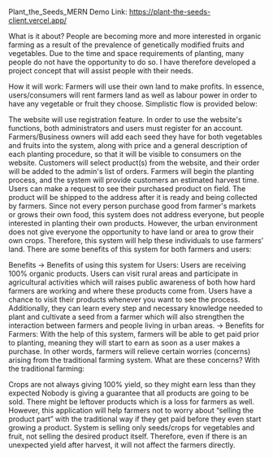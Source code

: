 Plant_the_Seeds_MERN
Demo Link: https://plant-the-seeds-client.vercel.app/

What is it about?
People are becoming more and more interested in organic farming as a result of the prevalence of genetically modified fruits and vegetables. Due to the time and space requirements of planting, many people do not have the opportunity to do so. I have therefore developed a project concept that will assist people with their needs.

How it will work:
Farmers will use their own land to make profits. In essence, users/consumers will rent farmers land as well as labour power in order to have any vegetable or fruit they choose. Simplistic flow is provided below:

The website will use registration feature. In order to use the website's functions, both administrators and users must register for an account.
Farmers/Business owners will add each seed they have for both vegetables and fruits into the system, along with price and a general description of each planting procedure, so that it will be visible to consumers on the website.
Customers will select product(s) from the website, and their order will be added to the admin's list of orders.
Farmers will begin the planting process, and the system will provide customers an estimated harvest time.
Users can make a request to see their purchased product on field.
The product will be shipped to the address after it is ready and being collected by farmers.
Since not every person purchase good from farmer's markets or grows their own food, this system does not address everyone, but people interested in planting their own products. However, the urban environment does not give everyone the opportunity to have land or area to grow their own crops. Therefore, this system will help these individuals to use farmers’ land. There are some benefits of this system for both farmers and users:

Benefits
-> Benefits of using this system for Users:
Users are receiving 100% organic products.
Users can visit rural areas and participate in agricultural activities which will raises public awareness of both how hard farmers are working and where these products come from.
Users have a chance to visit their products whenever you want to see the process. Additionally, they can learn every step and necessary knowledge needed to plant and cultivate a seed from a farmer which will also strengthen the interaction between farmers and people living in urban areas.
-> Benefits for Farmers:
With the help of this system, farmers will be able to get paid prior to planting, meaning they will start to earn as soon as a user makes a purchase. In other words, farmers will relieve certain worries (concerns) arising from the traditional farming system. What are these concerns? With the traditional farming:

Crops are not always giving 100% yield, so they might earn less than they expected
Nobody is giving a guarantee that all products are going to be sold. There might be leftover products which is a loss for farmers as well. However, this application will help farmers not to worry about “selling the product part” with the traditional way if they get paid before they even start growing a product. System is selling only seeds/crops for vegetables and fruit, not selling the desired product itself. Therefore, even if there is an unexpected yield after harvest, it will not affect the farmers directly.
